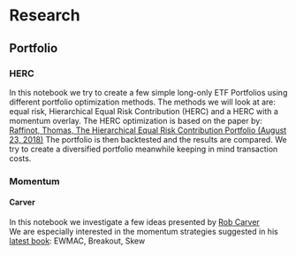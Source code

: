 # Research

## Portfolio

### HERC
In this notebook we try to create a few simple long-only ETF Portfolios using different portfolio optimization methods.
The methods we will look at are: equal risk, Hierarchical Equal Risk Contribution (HERC) and a HERC with a momentum overlay.
The HERC optimization is based on the paper by: [Raffinot, Thomas, The Hierarchical Equal Risk Contribution Portfolio (August 23, 2018)](https://ssrn.com/abstract=3237540 )
The portfolio is then backtested and the results are compared. We try to create a diversified portfolio meanwhile keeping in mind transaction costs.


### Momentum
#### Carver
In this notebook we investigate a few ideas presented by [Rob Carver](https://qoppac.blogspot.com/p/about-me.html) <br>
We are especially interested in the momentum strategies suggested in his [latest book](https://www.systematicmoney.org/advanced-futures): EWMAC, Breakout, Skew 
